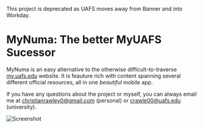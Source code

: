 This project is deprecated as UAFS moves away from Banner and into Workday.

# MyNuma: The better MyUAFS Sucessor
MyNuma is an easy alternative to the otherwise difficult-to-traverse [my.uafs.edu](https://my.uafs.edu/) website. It is feauture rich with content spanning several different official resources, all in one *beautiful* mobile app.

If you have any questions about the project or myself, you can always email me at christianrawley0@gmail.com (personal) or crawle00@uafs.edu (university).

![Screenshot](https://media.discordapp.net/attachments/1121270722841559040/1370253601146015764/Screenshot_20250107_184034_MyNuma.png?ex=681f7c5c&is=681e2adc&hm=cae4a1446b559b705a1fe87d1484df2b66c8db157ad32856707f0fd6aed2d8e5&=&format=webp&quality=lossless&width=507&height=1098)
